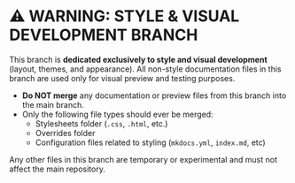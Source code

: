 # ⚠️ WARNING: STYLE & VISUAL DEVELOPMENT BRANCH
This branch is **dedicated exclusively to style and visual development** (layout, themes, and appearance).
All non-style documentation files in this branch are used only for visual preview and testing purposes.
- **Do NOT merge** any documentation or preview files from this branch into the main branch.
- Only the following file types should ever be merged:
  - Stylesheets folder (`.css`, `.html`, etc.)
  - Overrides folder
  - Configuration files related to styling (`mkdocs.yml`, `index.md`, etc)

Any other files in this branch are temporary or experimental and must not affect the main repository.
